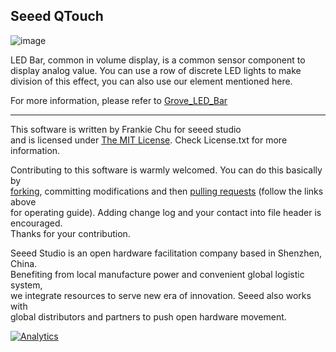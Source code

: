 Seeed QTouch
-------------------------------------------------------------
![image](http://www.seeedstudio.com/wiki/images/3/33/Sidekick_19_0.png)

LED Bar, common in volume display, is a common sensor component to display analog value. You can use a row of discrete LED lights to make division of this effect, you can also use our element mentioned here. 

For more information, please refer to [Grove_LED_Bar][1]

----
This software is written by Frankie Chu for seeed studio<br>
and is licensed under [The MIT License](http://opensource.org/licenses/mit-license.php). Check License.txt for more information.<br>

Contributing to this software is warmly welcomed. You can do this basically by<br>
[forking](https://help.github.com/articles/fork-a-repo), committing modifications and then [pulling requests](https://help.github.com/articles/using-pull-requests) (follow the links above<br>
for operating guide). Adding change log and your contact into file header is encouraged.<br>
Thanks for your contribution.

Seeed Studio is an open hardware facilitation company based in Shenzhen, China. <br>
Benefiting from local manufacture power and convenient global logistic system, <br>
we integrate resources to serve new era of innovation. Seeed also works with <br>
global distributors and partners to push open hardware movement.<br>


[1]:http://www.seeedstudio.com/wiki/LED_Bar



[![Analytics](https://ga-beacon.appspot.com/UA-46589105-3/Grove_LED_Bar)](https://github.com/igrigorik/ga-beacon)
